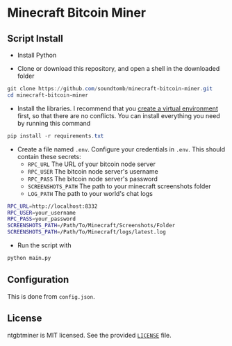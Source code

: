 # Minecraft Bitcoin Miner

## Script Install

* Install Python

* Clone or download this repository, and open a shell in the downloaded folder

```powershell
git clone https://github.com/soundtomb/minecraft-bitcoin-miner.git
cd minecraft-bitcoin-miner
```

* Install the libraries. I recommend that you [create a virtual environment](https://docs.python.org/3/library/venv.html) first, so that there are no conflicts. You can install everything you need by running this command

```powershell
pip install -r requirements.txt
```

* Create a file named `.env`. Configure your credentials in `.env`. This should contain these secrets:
  * `RPC_URL` The URL of your bitcoin node server
  * `RPC_USER` The bitcoin node server's username
  * `RPC_PASS` The bitcoin node server's password
  * `SCREENSHOTS_PATH` The path to your minecraft screenshots folder
  * `LOG_PATH` The path to your world's chat logs
  
```sh
RPC_URL=http://localhost:8332
RPC_USER=your_username
RPC_PASS=your_password
SCREENSHOTS_PATH=/Path/To/Minecraft/Screenshots/Folder
SCREENSHOTS_PATH=/Path/To/Minecraft/logs/latest.log
```

* Run the script with

```sh
python main.py
```

## Configuration

This is done from `config.json`.

## License

ntgbtminer is MIT licensed. See the provided [`LICENSE`](LICENSE) file.
